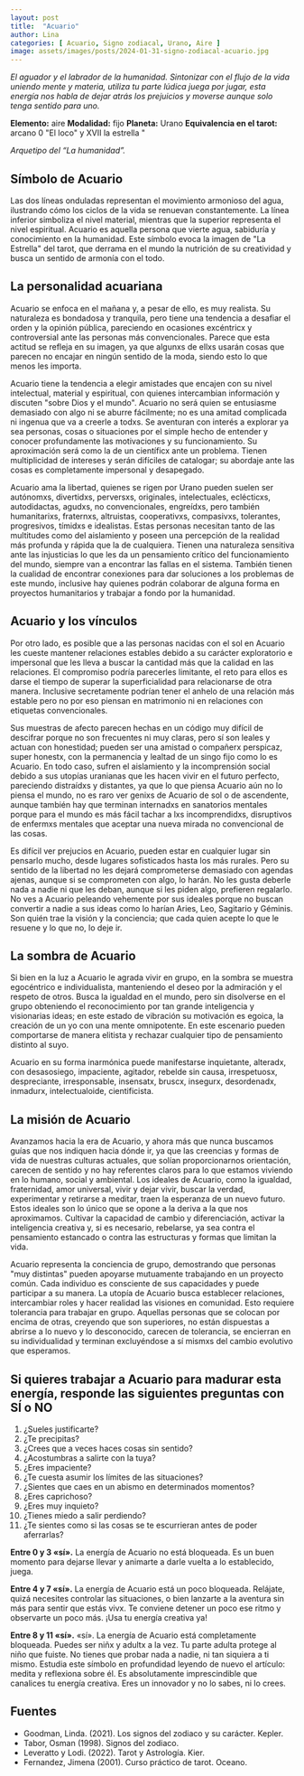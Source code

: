 ```yaml
---
layout: post
title:  "Acuario"
author: Lina
categories: [ Acuario, Signo zodiacal, Urano, Aire ]
image: assets/images/posts/2024-01-31-signo-zodiacal-acuario.jpg
---
```


*El aguador y el labrador de la humanidad. Sintonizar con el flujo de la vida uniendo mente y materia, utiliza tu parte lúdica juega por jugar, esta energía nos habla de dejar atrás los prejuicios y moverse aunque solo tenga sentido para uno.*

**Elemento:** aire
**Modalidad:** fijo
**Planeta:** Urano
**Equivalencia en el tarot:** arcano 0 "El loco" y XVII la estrella "

*Arquetipo del “La humanidad”.* 

## Símbolo de Acuario
Las dos líneas onduladas representan el movimiento armonioso del agua, ilustrando cómo los ciclos de la vida se renuevan constantemente. La línea inferior simboliza el nivel material, mientras que la superior representa el nivel espiritual. Acuario es aquella persona que vierte agua, sabiduría y conocimiento en la humanidad. Este símbolo evoca la imagen de "La Estrella" del tarot, que derrama en el mundo la nutrición de su creatividad y busca un sentido de armonía con el todo.

## La personalidad acuariana

Acuario se enfoca en el mañana y, a pesar de ello, es muy realista. Su naturaleza es bondadosa y tranquila, pero tiene una tendencia a desafiar el orden y la opinión pública, pareciendo en ocasiones excéntricx y controversial ante las personas más convencionales. Parece que esta actitud se refleja en su imagen, ya que algunxs de ellxs usarán cosas que parecen no encajar en ningún sentido de la moda, siendo esto lo que menos les importa.

Acuario tiene la tendencia a elegir amistades que encajen con su nivel intelectual, material y espiritual, con quienes intercambian información y discuten "sobre Dios y el mundo". Acuario no será quien se entusiasme demasiado con algo ni se aburre fácilmente; no es una amitad complicada ni ingenua que va a creerle a todxs. Se aventuran con interés a explorar ya sea personas, cosas o situaciones por el simple hecho de entender y conocer profundamente las motivaciones y su funcionamiento. Su aproximación será como la de un científicx ante un problema. Tienen multiplicidad de intereses y serán difíciles de catalogar; su abordaje ante las cosas es completamente impersonal y desapegado.

Acuario ama la libertad, quienes se rigen por Urano pueden suelen ser autónomxs, divertidxs, perversxs, originales, intelectuales, eclécticxs, autodidactas, agudxs, no convencionales, engreídxs, pero también humanitarixs, fraternxs, altruistas, cooperativxs, compasivxs, tolerantes, progresivos, tímidxs e idealistas. Estas personas necesitan tanto de las multitudes como del aislamiento y poseen una percepción de la realidad más profunda y rápida que la de cualquiera. Tienen una naturaleza sensitiva ante las injusticias lo que les da un pensamiento crítico del funcionamiento del mundo, siempre van a encontrar las fallas en el sistema. También tienen la cualidad de encontrar conexiones para dar soluciones a los problemas de este mundo, inclusive hay quienes podrán colaborar de alguna forma en proyectos humanitarios y trabajar a fondo por la humanidad.

## Acuario y los vínculos

Por otro lado, es posible que a las personas nacidas con el sol en Acuario les cueste mantener relaciones estables debido a su carácter exploratorio e impersonal que les lleva a buscar la cantidad más que la calidad en las relaciones. El compromiso podría parecerles limitante, el reto para ellos es darse el tiempo de superar la superficialidad para relacionarse de otra manera. Inclusive secretamente podrían tener el anhelo de una relación más estable pero no por eso piensan en matrimonio ni en relaciones con etiquetas convencionales. 

Sus muestras de afecto parecen hechas en un código muy difícil de descifrar porque no son frecuentes ni muy claras, pero sí son leales y actuan con honestidad; pueden ser una amistad o compañerx perspicaz, super honestx, con la permanencia y lealtad de un singo fijo como lo es Acuario. En todo caso, sufren el aislamiento y la incomprensión social debido a sus utopías uranianas que les hacen vivir en el futuro perfecto, pareciendo distraídxs y distantes, ya que lo que piensa Acuario aún no lo piensa el mundo, no es raro ver genixs de Acuario de sol o de ascendente, aunque también hay que terminan internadxs en sanatorios mentales porque para el mundo es más fácil tachar a lxs incomprendidxs, disruptivos de enfermxs mentales que aceptar una nueva mirada no convencional de las cosas.

Es difícil ver prejucios en Acuario, pueden estar en cualquier lugar sin pensarlo mucho, desde lugares sofisticados hasta los más rurales. Pero su sentido de la libertad no les dejará comprometerse demasiado con agendas ajenas, aunque si se comprometen con algo, lo harán. No les gusta deberle nada a nadie ni que les deban, aunque si les piden algo, prefieren regalarlo. No ves a Acuario peleando vehemente por sus ideales porque no buscan convertir a nadie a sus ideas como lo harían Aries, Leo, Sagitario y Géminis. Son quién trae la visión y la conciencia; que cada quien acepte lo que le resuene y lo que no, lo deje ir.

## La sombra de Acuario

Si bien en la luz a Acuario le agrada vivir en grupo, en la sombra se muestra egocéntrico e individualista, manteniendo el deseo por la admiración y el respeto de otros. Busca la igualdad en el mundo, pero sin disolverse en el grupo obteniendo el reconocimiento por tan grande inteligencia y visionarias ideas; en este estado de vibración su motivación es egoica, la creación de un yo con una mente omnipotente. En este escenario pueden comportarse de manera elitista y rechazar cualquier tipo de pensamiento distinto al suyo.

Acuario en su forma inarmónica puede manifestarse inquietante, alteradx, con desasosiego, impaciente, agitador, rebelde sin causa, irrespetuosx, despreciante, irresponsable, insensatx, bruscx, insegurx, desordenadx, inmadurx, intelectualoide, cientificista.

## La misión de Acuario

Avanzamos hacia la era de Acuario, y ahora más que nunca buscamos guías que nos indiquen hacia dónde ir, ya que las creencias y formas de vida de nuestras culturas actuales, que solían proporcionarnos orientación, carecen de sentido y no hay referentes claros para lo que estamos viviendo en lo humano, social y ambiental. Los ideales de Acuario, como la igualdad, fraternidad, amor universal, vivir y dejar vivir, buscar la verdad, experimentar y retirarse a meditar, traen la esperanza de un nuevo futuro. Estos ideales son lo único que se opone a la deriva a la que nos aproximamos. Cultivar la capacidad de cambio y diferenciación, activar la inteligencia creativa y, si es necesario, rebelarse, ya sea contra el pensamiento estancado o contra las estructuras y formas que limitan la vida.

Acuario representa la conciencia de grupo, demostrando que personas "muy distintas" pueden apoyarse mutuamente trabajando en un proyecto común. Cada individuo es consciente de sus capacidades y puede participar a su manera. La utopía de Acuario busca establecer relaciones, intercambiar roles y hacer realidad las visiones en comunidad. Esto requiere tolerancia para trabajar en grupo. Aquellas personas que se colocan por encima de otras, creyendo que son superiores, no están dispuestas a abrirse a lo nuevo y lo desconocido, carecen de tolerancia, se encierran en su individualidad y terminan excluyéndose a sí mismxs del cambio evolutivo que esperamos.

## Si quieres trabajar a Acuario para madurar esta energía, responde las siguientes preguntas con SÍ o NO

1. ¿Sueles justificarte?
2. ¿Te precipitas?
3. ¿Crees que a veces haces cosas sin sentido?
4. ¿Acostumbras a salirte con la tuya?
5. ¿Eres impaciente?
6. ¿Te cuesta asumir los límites de las situaciones?
7. ¿Sientes que caes en un abismo en determinados momentos?
8. ¿Eres caprichoso?
9. ¿Eres muy inquieto?
10. ¿Tienes miedo a salir perdiendo?
11. ¿Te sientes como si las cosas se te escurrieran antes de poder aferrarlas?

**Entre 0 y 3 «sí».** La energía de Acuario no está bloqueada. Es un buen momento para dejarse llevar y animarte a darle vuelta a lo establecido, juega.

**Entre 4 y 7 «sí».** La energía de Acuario está un poco bloqueada. Relájate, quizá necesites controlar las situaciones, o bien lanzarte a la aventura sin más para sentir que estás vivx. Te conviene detener un poco ese ritmo y observarte un poco más. ¡Usa tu energía creativa ya!

**Entre 8 y 11 «sí».** «sí». La energía de Acuario está completamente bloqueada. Puedes ser niñx y adultx a la vez. Tu parte adulta protege al niño que fuiste. No tienes que probar nada a nadie, ni tan siquiera a ti mismo. Estudia este símbolo en profundidad leyendo de nuevo el artículo: medita y reflexiona sobre él. Es absolutamente imprescindible que canalices tu energía creativa. Eres un innovador y no lo sabes, ni lo crees.


## Fuentes

* Goodman, Linda. (2021). Los signos del zodiaco y su carácter. Kepler.
* Tabor, Osman (1998). Signos del zodiaco.
* Leveratto y Lodi. (2022). Tarot y Astrología. Kier.
* Fernandez, Jimena (2001). Curso práctico de tarot. Oceano.

